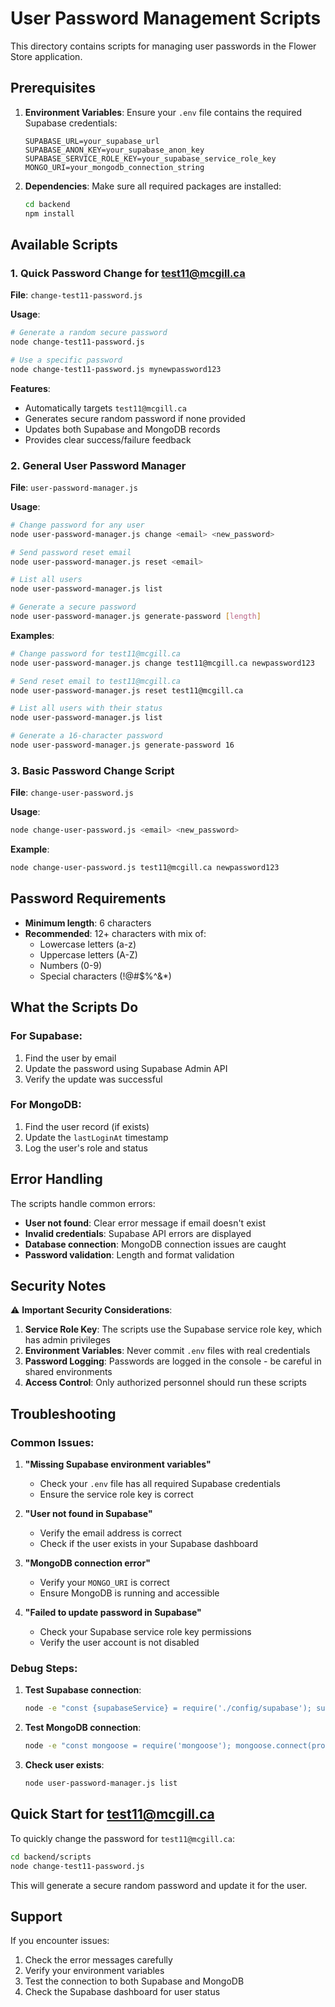 # User Password Management Scripts

This directory contains scripts for managing user passwords in the Flower Store application.

## Prerequisites

1. **Environment Variables**: Ensure your `.env` file contains the required Supabase credentials:
   ```env
   SUPABASE_URL=your_supabase_url
   SUPABASE_ANON_KEY=your_supabase_anon_key
   SUPABASE_SERVICE_ROLE_KEY=your_supabase_service_role_key
   MONGO_URI=your_mongodb_connection_string
   ```

2. **Dependencies**: Make sure all required packages are installed:
   ```bash
   cd backend
   npm install
   ```

## Available Scripts

### 1. Quick Password Change for test11@mcgill.ca

**File**: `change-test11-password.js`

**Usage**:
```bash
# Generate a random secure password
node change-test11-password.js

# Use a specific password
node change-test11-password.js mynewpassword123
```

**Features**:
- Automatically targets `test11@mcgill.ca`
- Generates secure random password if none provided
- Updates both Supabase and MongoDB records
- Provides clear success/failure feedback

### 2. General User Password Manager

**File**: `user-password-manager.js`

**Usage**:
```bash
# Change password for any user
node user-password-manager.js change <email> <new_password>

# Send password reset email
node user-password-manager.js reset <email>

# List all users
node user-password-manager.js list

# Generate a secure password
node user-password-manager.js generate-password [length]
```

**Examples**:
```bash
# Change password for test11@mcgill.ca
node user-password-manager.js change test11@mcgill.ca newpassword123

# Send reset email to test11@mcgill.ca
node user-password-manager.js reset test11@mcgill.ca

# List all users with their status
node user-password-manager.js list

# Generate a 16-character password
node user-password-manager.js generate-password 16
```

### 3. Basic Password Change Script

**File**: `change-user-password.js`

**Usage**:
```bash
node change-user-password.js <email> <new_password>
```

**Example**:
```bash
node change-user-password.js test11@mcgill.ca newpassword123
```

## Password Requirements

- **Minimum length**: 6 characters
- **Recommended**: 12+ characters with mix of:
  - Lowercase letters (a-z)
  - Uppercase letters (A-Z)
  - Numbers (0-9)
  - Special characters (!@#$%^&*)

## What the Scripts Do

### For Supabase:
1. Find the user by email
2. Update the password using Supabase Admin API
3. Verify the update was successful

### For MongoDB:
1. Find the user record (if exists)
2. Update the `lastLoginAt` timestamp
3. Log the user's role and status

## Error Handling

The scripts handle common errors:
- **User not found**: Clear error message if email doesn't exist
- **Invalid credentials**: Supabase API errors are displayed
- **Database connection**: MongoDB connection issues are caught
- **Password validation**: Length and format validation

## Security Notes

⚠️ **Important Security Considerations**:

1. **Service Role Key**: The scripts use the Supabase service role key, which has admin privileges
2. **Environment Variables**: Never commit `.env` files with real credentials
3. **Password Logging**: Passwords are logged in the console - be careful in shared environments
4. **Access Control**: Only authorized personnel should run these scripts

## Troubleshooting

### Common Issues:

1. **"Missing Supabase environment variables"**
   - Check your `.env` file has all required Supabase credentials
   - Ensure the service role key is correct

2. **"User not found in Supabase"**
   - Verify the email address is correct
   - Check if the user exists in your Supabase dashboard

3. **"MongoDB connection error"**
   - Verify your `MONGO_URI` is correct
   - Ensure MongoDB is running and accessible

4. **"Failed to update password in Supabase"**
   - Check your Supabase service role key permissions
   - Verify the user account is not disabled

### Debug Steps:

1. **Test Supabase connection**:
   ```bash
   node -e "const {supabaseService} = require('./config/supabase'); supabaseService.auth.admin.listUsers().then(console.log).catch(console.error)"
   ```

2. **Test MongoDB connection**:
   ```bash
   node -e "const mongoose = require('mongoose'); mongoose.connect(process.env.MONGO_URI).then(() => console.log('Connected')).catch(console.error)"
   ```

3. **Check user exists**:
   ```bash
   node user-password-manager.js list
   ```

## Quick Start for test11@mcgill.ca

To quickly change the password for `test11@mcgill.ca`:

```bash
cd backend/scripts
node change-test11-password.js
```

This will generate a secure random password and update it for the user.

## Support

If you encounter issues:
1. Check the error messages carefully
2. Verify your environment variables
3. Test the connection to both Supabase and MongoDB
4. Check the Supabase dashboard for user status
